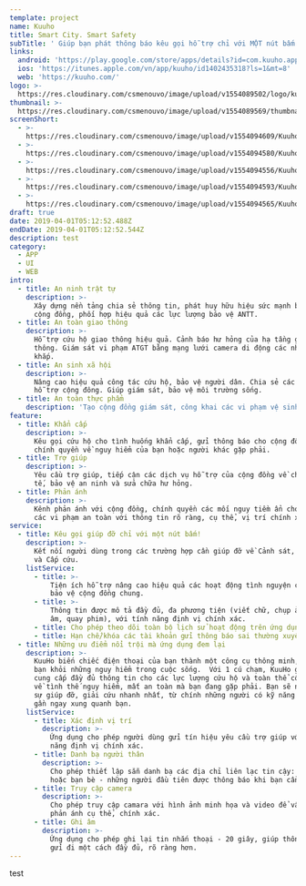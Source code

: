 ```yaml
---
template: project
name: Kuuho
title: Smart City. Smart Safety
subTitle: ' Giúp bạn phát thông báo kêu gọi hỗ trợ chỉ với MỘT nút bấm!'
links:
  android: 'https://play.google.com/store/apps/details?id=com.kuuho.app'
  ios: 'https://itunes.apple.com/vn/app/kuuho/id1402435318?ls=1&mt=8'
  web: 'https://kuuho.com/'
logo: >-
  https://res.cloudinary.com/csmenouvo/image/upload/v1554089502/logo/kuuho_logo.png
thumbnail: >-
  https://res.cloudinary.com/csmenouvo/image/upload/v1554089569/thumbnail/mockup_iphone_Kuuho-1.png
screenShort:
  - >-
    https://res.cloudinary.com/csmenouvo/image/upload/v1554094609/Kuuho/screenshort_306x510_22.png
  - >-
    https://res.cloudinary.com/csmenouvo/image/upload/v1554094580/Kuuho/screenshort_306x510_23.png
  - >-
    https://res.cloudinary.com/csmenouvo/image/upload/v1554094556/Kuuho/screenshort_Kuuho_306x510_1-2.png
  - >-
    https://res.cloudinary.com/csmenouvo/image/upload/v1554094593/Kuuho/screenshort_Kuuho_306x510_4-1.png
  - >-
    https://res.cloudinary.com/csmenouvo/image/upload/v1554094565/Kuuho/screenshort_Kuuho_306x510_9-1.png
draft: true
date: 2019-04-01T05:12:52.488Z
endDate: 2019-04-01T05:12:52.544Z
description: test
category:
  - APP
  - UI
  - WEB
intro:
  - title: An ninh trật tự
    description: >-
      Xây dựng nền tảng chia sẻ thông tin, phát huy hữu hiệu sức mạnh bảo vệ của
      cộng đồng, phối hợp hiệu quả các lực lượng bảo vệ ANTT.
  - title: An toàn giao thông
    description: >-
      Hỗ trợ cứu hộ giao thông hiệu quả. Cảnh báo hư hỏng của hạ tầng giao
      thông. Giám sát vi phạm ATGT bằng mạng lưới camera di động các nhân rộng
      khắp.
  - title: An sinh xã hội
    description: >-
      Nâng cao hiệu quả công tác cứu hộ, bảo vệ người dân. Chia sẻ các dịch vụ
      hỗ trợ cộng đông. Giúp giám sát, bảo vệ môi trường sống.
  - title: An toàn thực phẩm
    description: 'Tạo cộng đồng giám sát, công khai các vi phạm vệ sinh an toàn thực phẩm.'
feature:
  - title: Khẩn cấp
    description: >-
      Kêu gọi cứu hộ cho tình huống khẩn cấp, gửi thông báo cho cộng đồng và
      chính quyền về nguy hiểm của bạn hoặc người khác gặp phải.
  - title: Trợ giúp
    description: >-
      Yêu cầu trợ giúp, tiếp cận các dịch vụ hỗ trợ của cộng đồng về chăm sóc y
      tế, bảo vệ an ninh và sửa chữa hư hỏng.
  - title: Phản ánh
    description: >-
      Kênh phản ánh với cộng đồng, chính quyền các mối nguy tiềm ẩn cho xã hội,
      các vi phạm an toàn với thông tin rõ ràng, cụ thể, vị trí chính xác.
service:
  - title: Kêu gọi giúp đỡ chỉ với một nút bấm!
    description: >-
      Kết nối người dùng trong các trường hợp cần giúp đỡ về Cảnh sát, Cứu hỏa
      và Cấp cứu.
    listService:
      - title: >-
          Tiện ích hỗ trợ nâng cao hiệu quả các hoạt động tình nguyện cứu hộ,
          bảo vệ cộng đồng chung.
      - title: >-
          Thông tin được mô tả đầy đủ, đa phương tiện (viết chữ, chụp ảnh, ghi
          âm, quay phim), với tính năng định vị chính xác.
      - title: Cho phép theo dõi toàn bộ lịch sử hoạt động trên ứng dụng.
      - title: Hạn chế/khóa các tài khoản gửi thông báo sai thường xuyên.
  - title: Những ưu điểm nổi trội mà ứng dụng đem lại
    description: >-
      KuuHo biến chiếc điện thoại của bạn thành một công cụ thông minh, bảo vệ
      bạn khỏi những nguy hiểm trong cuộc sống.  Với 1 cú chạm, KuuHo giúp bạn
      cung cấp đầy đủ thông tin cho các lực lượng cứu hộ và toàn thể cộng đồng
      về tình thế nguy hiểm, mất an toàn mà bạn đang gặp phải. Bạn sẽ nhận được
      sự giúp đỡ, giải cứu nhanh nhất, từ chính những người có kỹ năng phù hợp
      gần ngay xung quanh bạn.
    listService:
      - title: Xác định vị trí
        description: >-
          Ứng dụng cho phép người dùng gửi tín hiệu yêu cầu trợ giúp với tính
          năng định vị chính xác.
      - title: Danh bạ người thân
        description: >-
          Cho phép thiết lập sẵn danh bạ các địa chỉ liên lạc tin cậy: gia đình
          hoặc bạn bè - những người đầu tiên được thông báo khi bạn cần hỗ trợ.
      - title: Truy cập camera
        description: >-
          Cho phép truy cập camara với hình ảnh minh họa và video để vấn đề được
          phản ánh cụ thể, chính xác.
      - title: Ghi âm
        description: >-
          Ứng dụng cho phép ghi lại tin nhắn thoại - 20 giây, giúp thông điệp
          gửi đi một cách đầy đủ, rõ ràng hơn.
---
```

test
